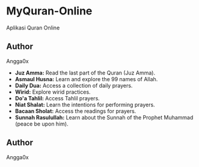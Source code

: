 # MyQuran-Online

Aplikasi Quran Online

## Author

Angga0x
*   **Juz Amma:** Read the last part of the Quran (Juz Amma).
*   **Asmaul Husna:** Learn and explore the 99 names of Allah.
*   **Daily Dua:** Access a collection of daily prayers.
*   **Wirid:** Explore wirid practices.
*   **Do'a Tahlil:** Access Tahlil prayers.
*   **Niat Shalat:** Learn the intentions for performing prayers.
*   **Bacaan Sholat:** Access the readings for prayers.
*   **Sunnah Rasulullah:** Learn about the Sunnah of the Prophet Muhammad (peace be upon him).

## Author

Angga0x
